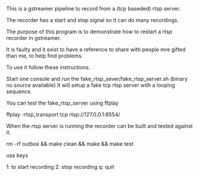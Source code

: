 This is a gstreamer pipeline to record from a (tcp baseded) rtsp server.

The recorder has a start and stop signal so it can do many recordings.

The purpose of this program is to demonstrate how to restart a rtsp recorder in gstreamer. 

It is faulty and it exist to have a reference to share with people mre gifted than me, to help find problems.

To use it follow these instructions.

Start one console and run the fake_rtsp_sever/fake_rtsp_server.sh (binary no source available) It will setup a fake tcp rtsp server with a looping sequence.

You can test the fake_rtsp_server using ffplay

ffplay -rtsp_transport tcp rtsp://127.0.0.1:8554/

When the rtsp server is running the recorder can be built and tested against it.

rm -rf outbox && make clean && make && make test

use keys 

1: to start recording
2: stop recording
q: quit

